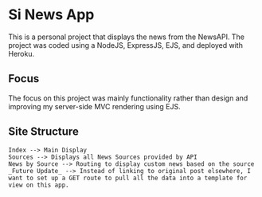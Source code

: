 # Si News App
This is a personal project that displays the news from the NewsAPI. The project was coded using a NodeJS, ExpressJS, EJS, and deployed with Heroku. 

## Focus 
The focus on this project was mainly functionality rather than design and improving my server-side MVC rendering using EJS. 

## Site Structure
    Index --> Main Display
    Sources --> Displays all News Sources provided by API
    News by Source --> Routing to display custom news based on the source
    _Future Update_ --> Instead of linking to original post elsewhere, I want to set up a GET route to pull all the data into a template for view on this app.